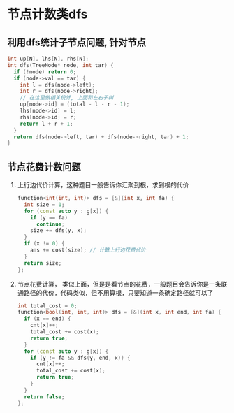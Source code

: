 # 节点计数类dfs

## 利用dfs统计子节点问题, 针对节点

```cpp
int up[N], lhs[N], rhs[N];
int dfs(TreeNode* node, int tar) {
  if (!node) return 0;
  if (node->val == tar) {
    int l = dfs(node->left);
    int r = dfs(node->right);
    // 在这里做相关统计, 上面和左右子树
    up[node->id] = (total - l - r - 1);
    lhs[node->id] = l;
    rhs[node->id] = r;
    return l + r + 1;
  }
  return dfs(node->left, tar) + dfs(node->right, tar) + 1;
}

```

## 节点花费计数问题

1. 上行边代价计算，这种题目一般告诉你汇聚到根，求到根的代价

    ```cpp
    function<int(int, int)> dfs = [&](int x, int fa) {
      int size = 1;
      for (const auto y : g[x]) {
        if (y == fa)
          continue;
        size += dfs(y, x);
      }
      if (x != 0) {
        ans += cost(size); // 计算上行边花费代价
      }
      return size;
    };
    ```

2. 节点花费计算， 类似上面，但是是看节点的花费，一般题目会告诉你是一条联通路径的代价，代码类似，但不用算根，只要知道一条确定路径就可以了

    ```cpp
    int total_cost = 0;
    function<bool(int, int, int)> dfs = [&](int x, int end, int fa) {
      if (x == end) {
        cnt[x]++;
        total_cost += cost(x);
        return true;
      }
      for (const auto y : g[x]) {
        if (y != fa && dfs(y, end, x)) {
          cnt[x]++;
          total_cost += cost(x);
          return true;
        }
      }
      return false;
    };
    ```
